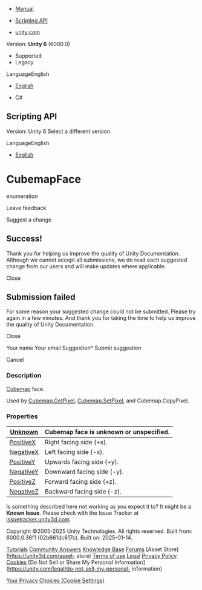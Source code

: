 [ ]()

  * [Manual](../Manual/index.html)
  * [Scripting API](../ScriptReference/index.html)

  * [unity.com](https://unity.com/)

Version: **Unity 6** (6000.0)

  * Supported
  * Legacy

LanguageEnglish

  * [English]()

  * C#

[ ](https://docs.unity3d.com)

## Scripting API

Version: Unity 6 Select a different version

LanguageEnglish

  * [English]()

# CubemapFace

enumeration

Leave feedback

Suggest a change

## Success!

Thank you for helping us improve the quality of Unity Documentation. Although
we cannot accept all submissions, we do read each suggested change from our
users and will make updates where applicable.

Close

## Submission failed

For some reason your suggested change could not be submitted. Please <a>try
again</a> in a few minutes. And thank you for taking the time to help us
improve the quality of Unity Documentation.

Close

Your name Your email Suggestion* Submit suggestion

Cancel

[ ]()

### Description

[Cubemap](Cubemap.html) face.

Used by [Cubemap.GetPixel](Cubemap.GetPixel.html),
[Cubemap.SetPixel](Cubemap.SetPixel.html), and Cubemap.CopyPixel.

### Properties

[Unknown](CubemapFace.Unknown.html)| Cubemap face is unknown or unspecified.  
---|---  
[PositiveX](CubemapFace.PositiveX.html)| Right facing side (+x).  
[NegativeX](CubemapFace.NegativeX.html)| Left facing side (-x).  
[PositiveY](CubemapFace.PositiveY.html)| Upwards facing side (+y).  
[NegativeY](CubemapFace.NegativeY.html)| Downward facing side (-y).  
[PositiveZ](CubemapFace.PositiveZ.html)| Forward facing side (+z).  
[NegativeZ](CubemapFace.NegativeZ.html)| Backward facing side (-z).  
  
Is something described here not working as you expect it to? It might be a
**Known Issue**. Please check with the Issue Tracker at
[issuetracker.unity3d.com](https://issuetracker.unity3d.com).

Copyright ©2005-2025 Unity Technologies. All rights reserved. Built from:
6000.0.36f1 (02b661dc617c). Built on: 2025-01-14.

[Tutorials](https://unity3d.com/learn) [Community
Answers](https://answers.unity3d.com) [Knowledge
Base](https://support.unity3d.com/hc/en-us)
[Forums](https://forum.unity3d.com) [Asset Store](https://unity3d.com/asset-
store) [Terms of use](https://docs.unity3d.com/Manual/TermsOfUse.html)
[Legal](https://unity.com/legal) [Privacy
Policy](https://unity.com/legal/privacy-policy)
[Cookies](https://unity.com/legal/cookie-policy) [Do Not Sell or Share My
Personal Information](https://unity.com/legal/do-not-sell-my-personal-
information)

[Your Privacy Choices (Cookie Settings)](javascript:void\(0\);)

